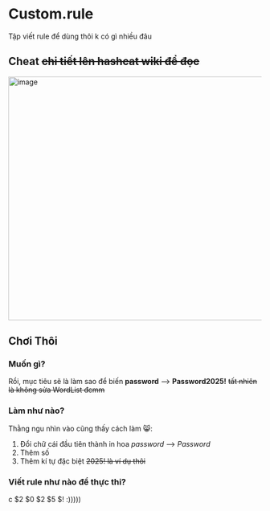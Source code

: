 # Custom.rule
Tập viết rule để dùng thôi k có gì nhiều đâu
## Cheat ~~chi tiết lên hashcat wiki để đọc~~
<img width="1311" height="485" alt="image" src="https://github.com/user-attachments/assets/c25874bd-3ec8-4142-92e5-da539465d7bf" />

## Chơi Thôi
### Muốn gì?
Rồi, mục tiêu sẽ là làm sao để biến **password** --> **Password2025!** ~~tất nhiên là không sửa WordList đcmm~~
### Làm như nào?
Thằng ngu nhìn vào cũng thấy cách làm 😸:
1. Đổi chữ cái đầu tiên thành in hoa *password* --> *Password*
2. Thêm số
3. Thêm kí tự đặc biệt ~~2025! là ví dụ thôi~~
### Viết rule như nào để thực thi?
c $2 $0 $2 $5 $! :)))))
